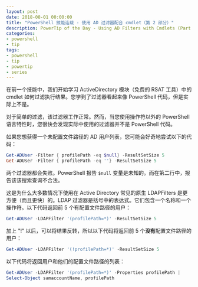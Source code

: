 ```yaml
---
layout: post
date: 2018-08-01 00:00:00
title: "PowerShell 技能连载 - 使用 AD 过滤器配合 cmdlet（第 2 部分）"
description: PowerTip of the Day - Using AD Filters with Cmdlets (Part 2)
categories:
- powershell
- tip
tags:
- powershell
- tip
- powertip
- series
---
```

在前一个技能中，我们开始学习 ActiveDirectory 模块（免费的 RSAT 工具）中的 cmdlet 如何过滤执行结果。您学到了过滤器看起来像 PowerShell 代码，但是实际上不是。

对于简单的过滤，该过滤器工作正常。然而，当您使用操作符以外的 PowerShell 语言特性时，您很快会发现实际中使用的过滤器并不是 PowerShell 代码。

如果您想获得一个未配置文件路径的 AD 用户列表，您可能会好奇地尝试以下的代码：

```powershell
Get-ADUser -Filter { profilePath -eq $null} -ResultSetSize 5
Get-ADUser -Filter { profilePath -eq ''} -ResultSetSize 5
```

两个过滤器都会失败。PowerShell 报告 `$null` 变量是未知的。而在第二行中，报告该该搜索查询不合法。

这是为什么大多数情况下使用在 Active Directory 常见的原生 LDAPFilters 是更方便（而且更快）的。LDAP 过滤器是括号中的表达式。它们包含一个名称和一个操作符。以下代码返回前 5 个有配置文件路径的用户：

```powershell
Get-ADUser -LDAPFilter '(profilePath=*)' -ResultSetSize 5
```

加上 "!" 以后，可以将结果反转，所以以下代码将返回前 5 个**没有**配置文件路径的用户：

```powershell
Get-ADUser -LDAPFilter '(!profilePath=*)' -ResultSetSize 5
```

以下代码将返回用户和他们的配置文件路径的列表：

```powershell
Get-ADUser -LDAPFilter '(profilePath=*)' -Properties profilePath |
Select-Object samaccountName, profilePath
```

<!--本文国际来源：[Using AD Filters with Cmdlets (Part 2)](http://community.idera.com/powershell/powertips/b/tips/posts/using-ad-filters-with-cmdlets-part-2)-->
